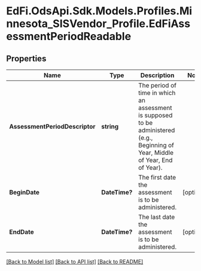 # EdFi.OdsApi.Sdk.Models.Profiles.Minnesota_SISVendor_Profile.EdFiAssessmentPeriodReadable
## Properties

Name | Type | Description | Notes
------------ | ------------- | ------------- | -------------
**AssessmentPeriodDescriptor** | **string** | The period of time in which an assessment is supposed to be administered (e.g., Beginning of Year, Middle of Year, End of Year). | 
**BeginDate** | **DateTime?** | The first date the assessment is to be administered. | [optional] 
**EndDate** | **DateTime?** | The last date the assessment is to be administered. | [optional] 

[[Back to Model list]](../README.md#documentation-for-models) [[Back to API list]](../README.md#documentation-for-api-endpoints) [[Back to README]](../README.md)

